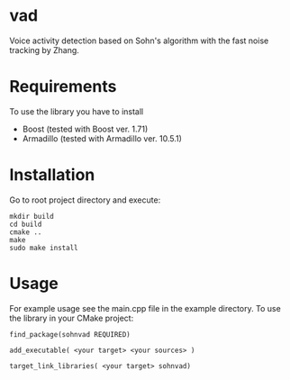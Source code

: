 # vad
Voice activity detection based on Sohn's algorithm with the fast noise tracking by Zhang.

# Requirements
To use the library you have to install
* Boost (tested with Boost ver. 1.71)
* Armadillo (tested with Armadillo ver. 10.5.1)

# Installation
Go to root project directory and execute:

```
mkdir build
cd build
cmake ..
make
sudo make install
```

# Usage
For example usage see the main.cpp file in the example directory.
To use the library in your CMake project:

```
find_package(sohnvad REQUIRED)

add_executable( <your target> <your sources> )

target_link_libraries( <your target> sohnvad)
```
